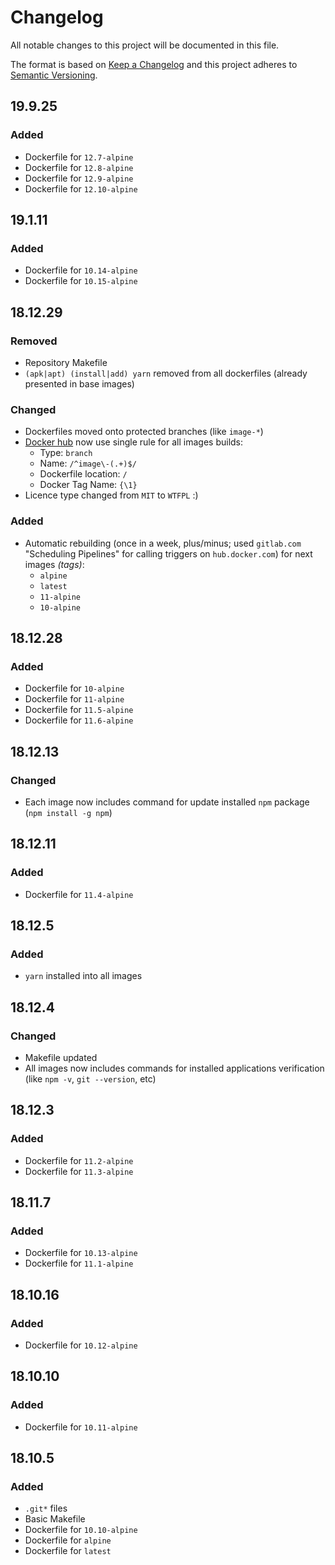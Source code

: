 # Changelog

All notable changes to this project will be documented in this file.

The format is based on [Keep a Changelog][keepachangelog] and this project adheres to [Semantic Versioning][semver].

## 19.9.25

### Added

- Dockerfile for `12.7-alpine`
- Dockerfile for `12.8-alpine`
- Dockerfile for `12.9-alpine`
- Dockerfile for `12.10-alpine`

## 19.1.11

### Added

- Dockerfile for `10.14-alpine`
- Dockerfile for `10.15-alpine`

## 18.12.29

### Removed

- Repository Makefile
- `(apk|apt) (install|add) yarn` removed from all dockerfiles (already presented in base images)

### Changed

- Dockerfiles moved onto protected branches (like `image-*`)
- [Docker hub][own_docker_hub] now use single rule for all images builds:
  - Type: `branch`
  - Name: `/^image\-(.+)$/`
  - Dockerfile location: `/`
  - Docker Tag Name: `{\1}`
- Licence type changed from `MIT` to `WTFPL` :)

### Added

- Automatic rebuilding (once in a week, plus/minus; used `gitlab.com` "Scheduling Pipelines" for calling triggers on `hub.docker.com`) for next images *(tags)*:
  - `alpine`
  - `latest`
  - `11-alpine`
  - `10-alpine`

## 18.12.28

### Added

- Dockerfile for `10-alpine`
- Dockerfile for `11-alpine`
- Dockerfile for `11.5-alpine`
- Dockerfile for `11.6-alpine`

## 18.12.13

### Changed

- Each image now includes command for update installed `npm` package (`npm install -g npm`)

## 18.12.11

### Added

- Dockerfile for `11.4-alpine`

## 18.12.5

### Added

- `yarn` installed into all images

## 18.12.4

### Changed

- Makefile updated
- All images now includes commands for installed applications verification (like `npm -v`, `git --version`, etc)

## 18.12.3

### Added

- Dockerfile for `11.2-alpine`
- Dockerfile for `11.3-alpine`

## 18.11.7

### Added

- Dockerfile for `10.13-alpine`
- Dockerfile for `11.1-alpine`

## 18.10.16

### Added

- Dockerfile for `10.12-alpine`

## 18.10.10

### Added

- Dockerfile for `10.11-alpine`

## 18.10.5

### Added

- `.git*` files
- Basic Makefile
- Dockerfile for `10.10-alpine`
- Dockerfile for `alpine`
- Dockerfile for `latest`

[own_docker_hub]:https://hub.docker.com/r/tarampampam/node
[keepachangelog]:https://keepachangelog.com/en/1.0.0/
[semver]:https://semver.org/spec/v2.0.0.html
